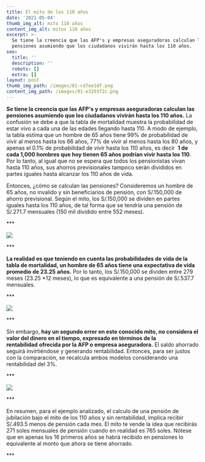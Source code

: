 ```yaml
---
title: El mito de los 110 años
date: '2021-05-04'
thumb_img_alt: mito 110 años
content_img_alt: mitos 110 años
excerpt: >-
  Se tiene la creencia que las AFP's y empresas aseguradoras calculan las  
  pensiones asumiendo que los ciudadanos vivirán hasta los 110 años.
seo:
  title: ''
  description: ''
  robots: []
  extra: []
layout: post
thumb_img_path: /images/01-cd7ee1df.png
content_img_path: /images/01-e3293f2c.png
---
```

**Se tiene la creencia que las AFP's y empresas aseguradoras calculan las pensiones asumiendo que los ciudadanos vivirán hasta los 110 años.** La confusión se debe a que la tabla de mortalidad muestra la probabilidad de estar vivo a cada una de las edades llegando hasta 110. A modo de ejemplo, la tabla estima que un hombre de 65 años tiene 99% de probabilidad de vivir al menos hasta los 66 años, 77% de vivir al menos hasta los 80 años, y apenas el 0.1% de probabilidad de vivir hasta los 110 años, es decir  **1 de cada 1,000 hombres que hoy tienen 65 años podrían vivir hasta los 110**. Por lo tanto, al igual que no se espera que todos los pensionistas vivan hasta 110 años, sus ahorros previsionales tampoco serán divididos en partes iguales hasta alcanzar los 110 años de vida.



Entonces, ¿cómo se calculan las pensiones? Consideremos un hombre de 65 años, no invalido y sin beneficiarios de pensión, con S/.150,000 de ahorro previsional. Según el mito, los S/.150,000 se dividen en partes iguales hasta los 110 años, de tal forma que se tendría una pensión de S/.271.7 mensuales (150 mil dividido entre 552 meses).

\*\*\*

![](/images/02-1bf6566a.png)

\*\*\*

**La realidad es que teniendo en cuenta las probabilidades de vida de la tabla de mortalidad, un hombre de 65 años tiene una expectativa de vida promedio de 23.25** **años.** Por lo tanto, los S/.150,000 se dividen entre 279 meses (23.25 \*12 meses), lo que es equivalente a una pensión de S/.537.7 mensuales.

\*\*\*

![](/images/03-b0099f94.png)

\*\*\*

Sin embargo, **hay un segundo error en este conocido mito, no considera el valor del dinero en el tiempo, expresado en términos de la rentabilidad** **ofrecida por la AFP o empresa aseguradora.** El saldo ahorrado seguirá invirtiéndose y generando rentabilidad. Entonces, para ser justos con la comparación, se recalcula ambos modelos considerando una rentabilidad del 3%.

\*\*\*

![](/images/04-3ea32395.png)

\*\*\*

En resumen, para el ejemplo analizado, el calculo de una pensión de jubilación bajo el mito de los 110 años y sin rentabilidad, implica recibir S/.493.5 menos de pensión cada mes. El mito te vende la idea que recibirás 271 soles mensuales de pensión cuando en realidad es 765 soles. Nótese que en apenas los 16 primeros años se habrá recibido en pensiones lo equivalente al monto que ahora se tiene ahorrado.

\*\*\* 
